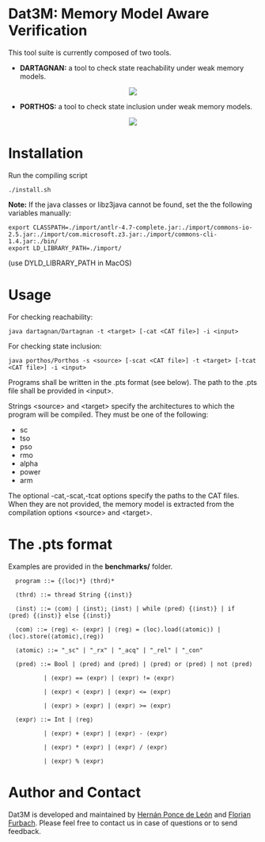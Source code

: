 # Dat3M: Memory Model Aware Verification

This tool suite is currently composed of two tools.

* **DARTAGNAN:** a tool to check state reachability under weak memory models.

<p align="center"> 
<img src="https://github.com/hernanponcedeleon/Dat3M/blob/master/dartagnan/extras/dartagnan_small.jpg">
</p>

* **PORTHOS:** a tool to check state inclusion under weak memory models.

<p align="center"> 
<img src="https://github.com/hernanponcedeleon/Dat3M/blob/master/dartagnan/extras/porthos_small.jpg">
</p>

Installation
======
Run the compiling script
```
./install.sh
```
**Note:** If the java classes or libz3java cannot be found, set the the following variables manually:
```
export CLASSPATH=./import/antlr-4.7-complete.jar:./import/commons-io-2.5.jar:./import/com.microsoft.z3.jar:./import/commons-cli-1.4.jar:./bin/
export LD_LIBRARY_PATH=./import/
```
(use DYLD_LIBRARY_PATH in MacOS)

Usage
======
For checking reachability:
```
java dartagnan/Dartagnan -t <target> [-cat <CAT file>] -i <input>
```
For checking state inclusion:
```
java porthos/Porthos -s <source> [-scat <CAT file>] -t <target> [-tcat <CAT file>] -i <input>
```
Programs shall be written in the .pts format (see below). The path to the .pts file shall be provided in \<input>.

Strings \<source> and \<target> specify the architectures to which the program will be compiled. They must be one of the following: 
- sc
- tso
- pso
- rmo
- alpha
- power
- arm

The optional -cat,-scat,-tcat options specify the paths to the CAT files. When they are not provided, the memory model is extracted from the compilation options \<source> and \<target>.

The .pts format
======

Examples are provided in the **benchmarks/** folder.
```
  program ::= {⟨loc⟩*} ⟨thrd⟩*

  ⟨thrd⟩ ::= thread String {⟨inst⟩}

  ⟨inst⟩ ::= ⟨com⟩ | ⟨inst⟩; ⟨inst⟩ | while ⟨pred⟩ {⟨inst⟩} | if ⟨pred⟩ {⟨inst⟩} else {⟨inst⟩}

  ⟨com⟩ ::= ⟨reg⟩ <- ⟨expr⟩ | ⟨reg⟩ = ⟨loc⟩.load(⟨atomic⟩) | ⟨loc⟩.store(⟨atomic⟩,⟨reg⟩)
  
  ⟨atomic⟩ ::= "_sc" | "_rx" | "_acq" | "_rel" | "_con"
  
  ⟨pred⟩ ::= Bool | ⟨pred⟩ and ⟨pred⟩ | ⟨pred⟩ or ⟨pred⟩ | not ⟨pred⟩ 
  
          | ⟨expr⟩ == ⟨expr⟩ | ⟨expr⟩ != ⟨expr⟩
          
          | ⟨expr⟩ < ⟨expr⟩ | ⟨expr⟩ <= ⟨expr⟩
          
          | ⟨expr⟩ > ⟨expr⟩ | ⟨expr⟩ >= ⟨expr⟩
  
  ⟨expr⟩ ::= Int | ⟨reg⟩
  
          | ⟨expr⟩ + ⟨expr⟩ | ⟨expr⟩ - ⟨expr⟩
  
          | ⟨expr⟩ * ⟨expr⟩ | ⟨expr⟩ / ⟨expr⟩
          
          | ⟨expr⟩ % ⟨expr⟩ 
  ```

Author and Contact
======
Dat3M is developed and maintained by [Hernán Ponce de León](mailto:ponce@fortiss.org) and [Florian Furbach](mailto:f.furbach@tu-braunschweig.de). Please feel free to contact us in case of questions or to send feedback.
